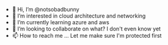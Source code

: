 - 👋 Hi, I’m @notsobadbunny
- 👀 I’m interested in cloud architecture and networking
- 🌱 I’m currently learning azure and aws
- 💞️ I’m looking to collaborate on what? I don't even know yet
- 📫 How to reach me ... Let me make sure I'm protected first

<!---
notsobadbunny/notsobadbunny is a ✨ special ✨ repository because its `README.md` (this file) appears on your GitHub profile.
You can click the Preview link to take a look at your changes.
--->
